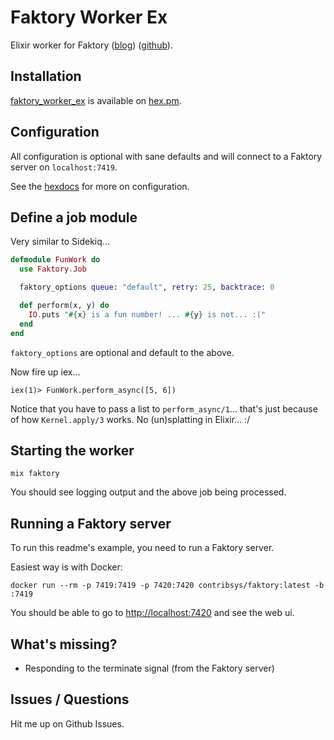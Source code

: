 # Faktory Worker Ex

Elixir worker for Faktory ([blog](http://www.mikeperham.com/2017/10/24/introducing-faktory/)) ([github](https://github.com/contribsys/faktory)).

## Installation

[faktory_worker_ex](https://hex.pm/packages/faktory_worker_ex) is available on
[hex.pm](https://hex.pm).

## Configuration

All configuration is optional with sane defaults and will connect to a
Faktory server on `localhost:7419`.

See the
[hexdocs](https://hexdocs.pm/faktory_worker_ex/Faktory.Configuration.html)
for more on configuration.

## Define a job module

Very similar to Sidekiq...

```elixir
defmodule FunWork do
  use Faktory.Job

  faktory_options queue: "default", retry: 25, backtrace: 0

  def perform(x, y) do
    IO.puts "#{x} is a fun number! ... #{y} is not... :("
  end
end
```

`faktory_options` are optional and default to the above.

Now fire up iex...

```
iex(1)> FunWork.perform_async([5, 6])
```

Notice that you have to pass a list to `perform_async/1`... that's just because
of how `Kernel.apply/3` works. No (un)splatting in Elixir... :/

## Starting the worker

`mix faktory`

You should see logging output and the above job being processed.

## Running a Faktory server

To run this readme's example, you need to run a Faktory server.

Easiest way is with Docker:
```
docker run --rm -p 7419:7419 -p 7420:7420 contribsys/faktory:latest -b :7419
```

You should be able to go to [http://localhost:7420](http://localhost:7420) and see the web ui.

## What's missing?

* Responding to the terminate signal (from the Faktory server)

## Issues / Questions

Hit me up on Github Issues.

